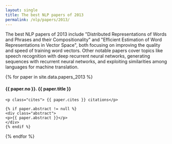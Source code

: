 ```yaml
---
layout: single
title: The best NLP papers of 2013
permalink: /nlp/papers/2013/
---
```


<div>
<p class="featured_snippet">The best NLP papers of 2013 include "Distributed Representations of Words and Phrases and their Compositionality" and "Efficient Estimation of Word Representations in Vector Space", both focusing on improving the quality and speed of training word vectors. Other notable papers cover topics like speech recognition with deep recurrent neural networks, generating sequences with recurrent neural networks, and exploiting similarities among languages for machine translation.</p>
{% for paper in site.data.papers_2013 %}
    <h4>{{ paper.no }}. <a href="{{ paper.url }}" style="text-decoration:none" target="_blank">{{ paper.title }}</a></h4>

    <p class="cites"> {{ paper.cites }} citations</p>

    {% if paper.abstract != null %}
    <div class="abstract">
    <p>{{ paper.abstract }}</p>
    </div>
    {% endif %}
{% endfor %}
</div>

